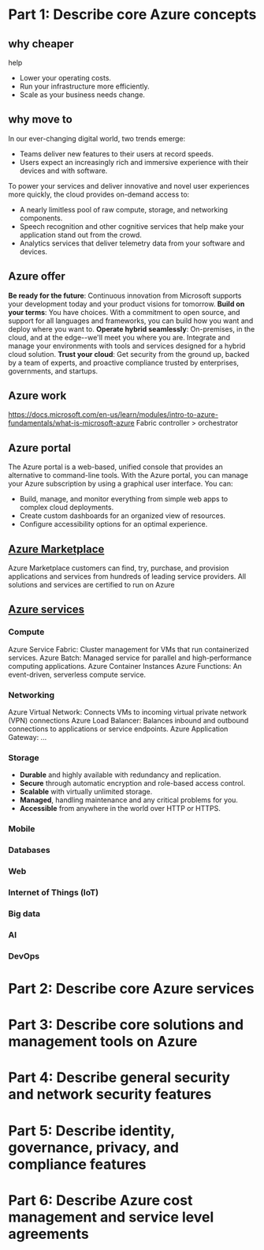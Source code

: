 # Part 1: Describe core Azure concepts
## why cheaper
help
- Lower your operating costs.
- Run your infrastructure more efficiently.
- Scale as your business needs change.

## why move to
In our ever-changing digital world, two trends emerge:
- Teams deliver new features to their users at record speeds.
- Users expect an increasingly rich and immersive experience with their devices and with software.

To power your services and deliver innovative and novel user experiences more quickly, the cloud provides on-demand access to:
- A nearly limitless pool of raw compute, storage, and networking components.
- Speech recognition and other cognitive services that help make your application stand out from the crowd.
- Analytics services that deliver telemetry data from your software and devices.

## Azure offer
**Be ready for the future**: Continuous innovation from Microsoft supports your development today and your product visions for tomorrow.
**Build on your terms**: You have choices. With a commitment to open source, and support for all languages and frameworks, you can build how you want and deploy where you want to.
**Operate hybrid seamlessly**: On-premises, in the cloud, and at the edge--we'll meet you where you are. Integrate and manage your environments with tools and services designed for a hybrid cloud solution.
**Trust your cloud**: Get security from the ground up, backed by a team of experts, and proactive compliance trusted by enterprises, governments, and startups.

## Azure work
https://docs.microsoft.com/en-us/learn/modules/intro-to-azure-fundamentals/what-is-microsoft-azure
Fabric controller > orchestrator

## Azure portal
The Azure portal is a web-based, unified console that provides an alternative to command-line tools. With the Azure portal, you can manage your Azure subscription by using a graphical user interface. You can:
- Build, manage, and monitor everything from simple web apps to complex cloud deployments.
- Create custom dashboards for an organized view of resources.
- Configure accessibility options for an optimal experience.

## [Azure Marketplace](https://azuremarketplace.microsoft.com/en-US/)
Azure Marketplace customers can find, try, purchase, and provision applications and services from hundreds of leading service providers. All solutions and services are certified to run on Azure

## [Azure services](https://docs.microsoft.com/en-us/learn/modules/intro-to-azure-fundamentals/tour-of-azure-services)
### Compute
Azure Service Fabric: Cluster management for VMs that run containerized services.
Azure Batch: Managed service for parallel and high-performance computing applications.
Azure Container Instances
Azure Functions: An event-driven, serverless compute service.

### Networking
Azure Virtual Network: Connects VMs to incoming virtual private network (VPN) connections
Azure Load Balancer: Balances inbound and outbound connections to applications or service endpoints.
Azure Application Gateway: 
...

### Storage
- **Durable** and highly available with redundancy and replication.
- **Secure** through automatic encryption and role-based access control.
- **Scalable** with virtually unlimited storage.
- **Managed**, handling maintenance and any critical problems for you.
- **Accessible** from anywhere in the world over HTTP or HTTPS.


### Mobile
### Databases
### Web
### Internet of Things (IoT)
### Big data
### AI
### DevOps







# Part 2: Describe core Azure services


# Part 3: Describe core solutions and management tools on Azure


# Part 4: Describe general security and network security features


# Part 5: Describe identity, governance, privacy, and compliance features


# Part 6: Describe Azure cost management and service level agreements














